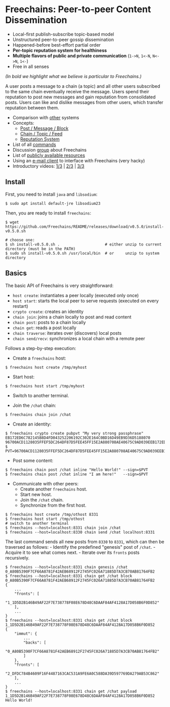 # Freechains: Peer-to-peer Content Dissemination

- Local-first publish-subscribe topic-based model
- Unstructured peer-to-peer gossip dissemination
- Happened-before best-effort partial order
- **Per-topic reputation system for healthiness**
- **Multiple flavors of public and private communication** (`1->N`, `1<-N`, `N<->N`, `1<-`)
- Free in all senses

*(In bold we highlight what we believe is particular to Freechains.)*

A user posts a message to a chain (a topic) and all other users subscribed to
the same chain eventually receive the message.
Users spend their reputation to post new messages and gain reputation from
consolidated posts.
Users can like and dislike messages from other users, which transfer reputation
between them.

<!---
Freechains is (intended to be) decentralized, fair, free (*as-in-speech*), free
(*as-in-beer*), privacy aware, secure, persistent, SPAM resistant, and
scalable.
-->

- Comparison with [other](docs/others.md) systems
- Concepts:
    - [Post / Message / Block](docs/blocks.md)
    - [Chain / Topic / Feed](docs/chains.md)
    - [Reputation System](docs/reps.md)
- List of all [commands](docs/cmds.md)
- Discussion [group](https://groups.google.com/forum/#!forum/freechains) about Freechains
- List of [publicly available resources](docs/join.md)
- Using an [e-mail client](https://github.com/Freechains/mail/) to interface with Freechains (very hacky)
- Introductory videos:
    [1/3](https://www.youtube.com/watch?v=7_jM0lgWL2c) |
    [2/3](https://www.youtube.com/watch?v=bL0yyeVz_xk) |
    [3/3](https://www.youtube.com/watch?v=APlHK6YmmFw)

## Install

First, you need to install `java` and `libsodium`:

```
$ sudo apt install default-jre libsodium23
```

Then, you are ready to install `freechains`:

```
$ wget https://github.com/Freechains/README/releases/download/v0.5.0/install-v0.5.0.sh

# choose one:
$ sh install-v0.5.0.sh .                    # either unzip to current directory (must be in the PATH)
$ sudo sh install-v0.5.0.sh /usr/local/bin  # or     unzip to system  directory
```

## Basics

The basic API of Freechains is very straightforward:

- `host create`:     instantiates a peer locally (executed only once)
- `host start`:      starts the local peer to serve requests (executed on every restart)
- `crypto create`:   creates an identity
- `chain join`:      joins a chain locally to post and read content
- `chain post`:      posts to a chain locally
- `chain get`:       reads a post locally
- `chain traverse`:  iterates over (discovers) local posts
- `chain send/recv`: synchronizes a local chain with a remote peer

Follows a step-by-step execution:

- Create a `freechains` host:

```
$ freechains host create /tmp/myhost
```

- Start host:

```
$ freechains host start /tmp/myhost
```

- Switch to another terminal.

- Join the `/chat` chain:

```
$ freechains chain join /chat
```

- Create an identity:

```
$ freechains crypto create pubpvt "My very strong passphrase"
EB172ED6C782145B8D4FD043252206192C302E164C0BD16D49EB9D36D5188070 96700ACD1128035FFEF5DC264DF87D5FEE45FF15E2A880708AE40675C9AD039EEB172ED6C782145B8D4FD043252206192C302E164C0BD16D49EB9D36D5188070
$ PVT=96700ACD1128035FFEF5DC264DF87D5FEE45FF15E2A880708AE40675C9AD039EEB172ED6C782145B8D4FD043252206192C302E164C0BD16D49EB9D36D5188070
```

- Post some content:

```
$ freechains chain post /chat inline "Hello World!" --sign=$PVT
$ freechains chain post /chat inline "I am here!"   --sign=$PVT
```

- Communicate with other peers:
   - Create another `freechains` host.
   - Start new host.
   - Join the `/chat` chain.
   - Synchronize from the first host.

```
$ freechains host create /tmp/othost 8331
$ freechains host start /tmp/othost
# switch to another terminal
$ freechains --host=localhost:8331 chain join /chat
$ freechains --host=localhost:8330 chain send /chat localhost:8331
```

The last command sends all new posts from `8330` to `8331`, which can
then be traversed as follows:
    - Identify the predefined "genesis" post of `/chat`.
    - Acquire it to see what comes next.
    - Iterate over its `fronts` posts recursively.

```
$ freechains --host=localhost:8331 chain genesis /chat
0_A80B5390F7CF66A8781F42AEB68912F2745FC026A71885D7A3CB70AB81764FB2
$ freechains --host=localhost:8331 chain get /chat block 0_A80B5390F7CF66A8781F42AEB68912F2745FC026A71885D7A3CB70AB81764FB2
{
    ...
    "fronts": [
        "1_1D5D2B146B49AF22F7E738778F08E678D48C6DAAF84AF4128A17D058B6F0D852"
    ],
    ...
}
$ freechains --host=localhost:8331 chain get /chat block 1_1D5D2B146B49AF22F7E738778F08E678D48C6DAAF84AF4128A17D058B6F0D852
{
    "immut": {
        ...
        "backs": [
            "0_A80B5390F7CF66A8781F42AEB68912F2745FC026A71885D7A3CB70AB81764FB2"
        ]
    },
    "fronts": [
        "2_DFDC784B4609F16F4487163CAC531A9FE6A0C588DA39D597769DA279AB53C862"
    ],
    ...
}
$ freechains --host=localhost:8331 chain get /chat payload 1_1D5D2B146B49AF22F7E738778F08E678D48C6DAAF84AF4128A17D058B6F0D852
Hello World!
```

<!--
- Visualize the chain:

```
$ freechains-dot /tmp/othost/chains/chat/ | dot -Tpng -o /tmp/chat.png
$ eog /tmp/chat.png
```
-->
